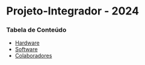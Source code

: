 # Projeto-Integrador - 2024
### Tabela de Conteúdo

- [Hardware](#Hardware.md)
- [Software](#software.md)
- [Colaboradores](#colaboradores.md)




